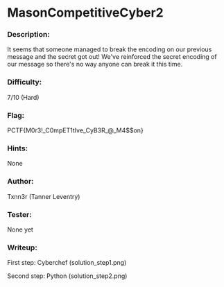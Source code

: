 # MasonCompetitiveCyber2

### Description:
It seems that someone managed to break the encoding on our previous message and the secret got out! We've reinforced the secret encoding of our message so there's no way anyone can break it this time.

### Difficulty:
7/10 (Hard)

### Flag:
PCTF{M0r3!\_C0mpET1tIve_CyB3R_@_M4$$on}

### Hints:
None

### Author:
Txnn3r (Tanner Leventry)

### Tester:
None yet

### Writeup:
First step: Cyberchef (solution_step1.png)

Second step: Python (solution_step2.png)

